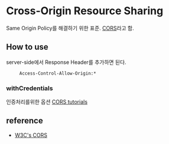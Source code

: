 # Cross-Origin Resource Sharing

Same Origin Policy를 해결하기 위한 표준. [CORS](http://www.w3.org/TR/cors/)라고 함.

## How to use

server-side에서 Response Header를 추가하면 된다.

```
     Access-Control-Allow-Origin:*
```

### withCredentials

인증처리를위한 옵션 [CORS tutorials](http://www.html5rocks.com/en/tutorials/cors/#toc-making-a-cors-request)

## reference
* [W3C's CORS](http://www.w3.org/TR/cors/)
